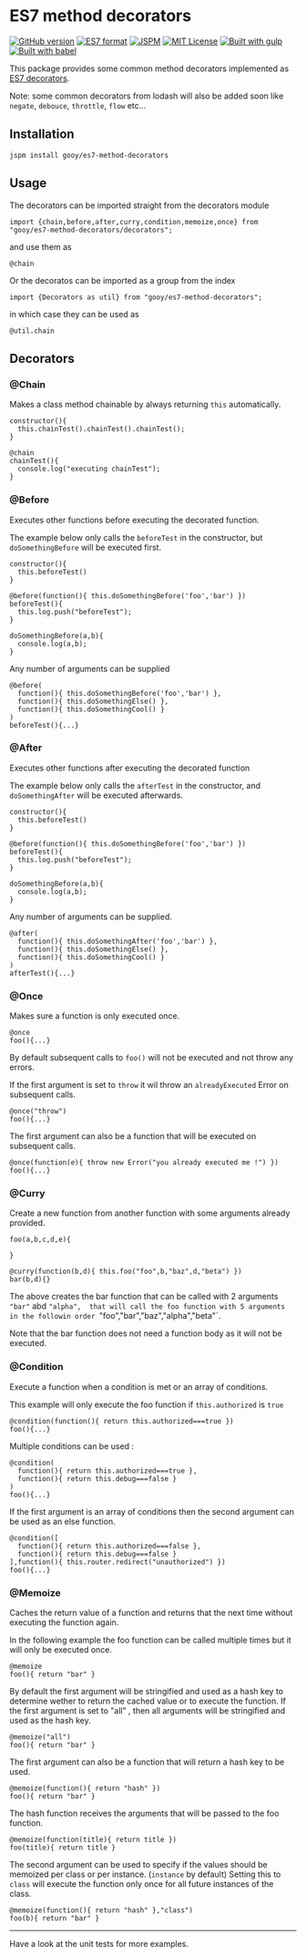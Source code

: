 # ES7 method decorators

[![GitHub version](https://badge.fury.io/gh/gooy%2Fes7-method-decorators.svg?style=flat-square)](http://badge.fury.io/gh/gooy%2Fes7-method-decorators)
[![ES7 format](https://img.shields.io/badge/JS_format-es7-orange.svg?style=flat-square)](http://www.ecmascript.org/)
[![JSPM](https://img.shields.io/badge/JSPM-gooy/es7--method--decorators-db772b.svg?style=flat-square)](http://jspm.io)
[![MIT License](https://img.shields.io/badge/license-MIT-blue.svg?style=flat-square)](http://opensource.org/licenses/MIT)
[![Built with gulp](http://img.shields.io/badge/built%20with-gulp-red.svg?style=flat-square)](http://gulpjs.com/)
[![Built with babel](http://img.shields.io/badge/transpiled%20with-babel-bfb222.svg?style=flat-square)](http://babeljs.io/)

This package provides some common method decorators implemented as [ES7 decorators](https://github.com/wycats/javascript-decorators).

Note: some common decorators from lodash will also be added soon like `negate`, `debouce`, `throttle`, `flow` etc...

## Installation

    jspm install gooy/es7-method-decorators
    
## Usage

The decorators can be imported straight from the decorators module

    import {chain,before,after,curry,condition,memoize,once} from "gooy/es7-method-decorators/decorators";
  
and use them as

    @chain
  
Or the decoratos can be imported as a group from the index

    import {Decorators as util} from "gooy/es7-method-decorators";
    
in which case they can be used as

    @util.chain
  

## Decorators

### @Chain

Makes a class method chainable by always returning `this` automatically.

    constructor(){
      this.chainTest().chainTest().chainTest();
    }
        
    @chain
    chainTest(){
      console.log("executing chainTest");
    }

### @Before

Executes other functions before executing the decorated function.

The example below only calls the `beforeTest` in the constructor, but `doSomethingBefore` will be executed first. 

    constructor(){
      this.beforeTest()
    }

    @before(function(){ this.doSomethingBefore('foo','bar') })
    beforeTest(){
      this.log.push("beforeTest");
    }
    
    doSomethingBefore(a,b){
      console.log(a,b);
    }
    
Any number of arguments can be supplied

    @before(
      function(){ this.doSomethingBefore('foo','bar') },
      function(){ this.doSomethingElse() },
      function(){ this.doSomethingCool() }
    )
    beforeTest(){...}


### @After

Executes other functions after executing the decorated function

The example below only calls the `afterTest` in the constructor, and `doSomethingAfter` will be executed afterwards. 

    constructor(){
      this.beforeTest()
    }

    @before(function(){ this.doSomethingBefore('foo','bar') })
    beforeTest(){
      this.log.push("beforeTest");
    }
    
    doSomethingBefore(a,b){
      console.log(a,b);
    }
    
Any number of arguments can be supplied.

    @after(
      function(){ this.doSomethingAfter('foo','bar') },
      function(){ this.doSomethingElse() },
      function(){ this.doSomethingCool() }
    )
    afterTest(){...}

### @Once

Makes sure a function is only executed once.

    @once
    foo(){...}
    
By default subsequent calls to `foo()` will not be executed and not throw any errors.

If the first argument is set to `throw` it wil throw an `alreadyExecuted` Error on subsequent calls.

    @once("throw")
    foo(){...}
    
The first argument can also be a function that will be executed on subsequent calls.

    @once(function(e){ throw new Error("you already executed me !") })
    foo(){...}

### @Curry

Create a new function from another function with some arguments already provided.
  
    foo(a,b,c,d,e){
      
    }
      
    @curry(function(b,d){ this.foo("foo",b,"baz",d,"beta") })
    bar(b,d){}
    
The above creates the bar function that can be called with 2 arguments `"bar"` abd `"alpha", 
that will call the foo function with 5 arguments in the followin order `"foo","bar","baz","alpha","beta"`. 

Note that the bar function does not need a function body as it will not be executed.

### @Condition

Execute a function when a condition is met or an array of conditions.

This example will only execute the foo function if `this.authorized` is `true`

    @condition(function(){ return this.authorized===true })
    foo(){...}
    
Multiple conditions can be used :

    @condition(
      function(){ return this.authorized===true },
      function(){ return this.debug===false }
    )
    foo(){...}
    
If the first argument is an array of conditions then the second argument can be used as an else function.

    @condition([
      function(){ return this.authorized===false },
      function(){ return this.debug===false }
    ],function(){ this.router.redirect("unauthorized") })
    foo(){...}

### @Memoize

Caches the return value of a function and returns that the next time without executing the function again.

In the following example the foo function can be called multiple times but it will only be executed once.

    @memoize
    foo(){ return "bar" }
  
  
By default the first argument will be stringified and used as a hash key to determine wether to return the cached value or to execute the function.
If the first argument is set to "all" , then all arguments will be stringified and used as the hash key.

    @memoize("all")
    foo(){ return "bar" }

The first argument can also be a function that will return a hash key to be used.

    @memoize(function(){ return "hash" })
    foo(){ return "bar" }
    
The hash function receives the arguments that will be passed to the foo function.

    @memoize(function(title){ return title })
    foo(title){ return title }

The second argument can be used to specify if the values should be memoized per class or per instance. (`instance` by default)
Setting this to `class` will execute the function only once for all future instances of the class.

    @memoize(function(){ return "hash" },"class")
    foo(b){ return "bar" }

---
    
Have a look at the unit tests for more examples.
